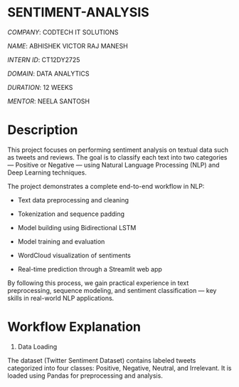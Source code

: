 # SENTIMENT-ANALYSIS

*COMPANY*: CODTECH IT SOLUTIONS

*NAME*: ABHISHEK VICTOR RAJ MANESH

*INTERN ID*: CT12DY2725

*DOMAIN*: DATA ANALYTICS

*DURATION*: 12 WEEKS

*MENTOR*: NEELA SANTOSH

# Description

This project focuses on performing sentiment analysis on textual data such as tweets and reviews. The goal is to classify each text into two categories — Positive or Negative — using Natural Language Processing (NLP) and Deep Learning techniques.

The project demonstrates a complete end-to-end workflow in NLP:

  - Text data preprocessing and cleaning

  - Tokenization and sequence padding

  - Model building using Bidirectional LSTM

  - Model training and evaluation

  - WordCloud visualization of sentiments

  - Real-time prediction through a Streamlit web app

By following this process, we gain practical experience in text preprocessing, sequence modeling, and sentiment classification — key skills in real-world NLP applications.

# Workflow Explanation

1. Data Loading

The dataset (Twitter Sentiment Dataset) contains labeled tweets categorized into four classes: Positive, Negative, Neutral, and Irrelevant.
It is loaded using Pandas for preprocessing and analysis.

